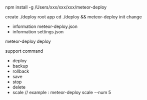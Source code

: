 npm install -g /Users/xxx/xxx/xxx/meteor-deploy

create ./deploy  root app 
cd ./deploy && meteor-deploy init
change 
  - information meteor-deploy.json
  - information settings.json

meteor-deploy deploy 

support command
  - deploy
  - backup
  - rollback
  - save
  - stop
  - delete
  - scale // example : meteor-deploy scale  --num 5





